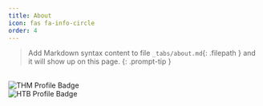 ```yaml
---
title: About
icon: fas fa-info-circle
order: 4
---
```


> Add Markdown syntax content to file `_tabs/about.md`{: .filepath } and it will show up on this page.
{: .prompt-tip }


</br><img src="https://tryhackme-badges.s3.amazonaws.com/luckyStr1ke.png" alt="THM Profile Badge" height="auto" /></br>
<img src="https://www.hackthebox.eu/badge/image/854155" alt="HTB Profile Badge" height="auto"/> 

